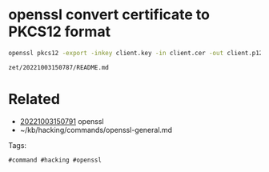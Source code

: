 # openssl convert certificate to PKCS12 format
```bash
openssl pkcs12 -export -inkey client.key -in client.cer -out client.p12
```

` zet/20221003150787/README.md `

# Related

- [20221003150791](/zet/20221003150791/README.md) openssl
- ~/kb/hacking/commands/openssl-general.md

Tags:

    #command #hacking #openssl 
